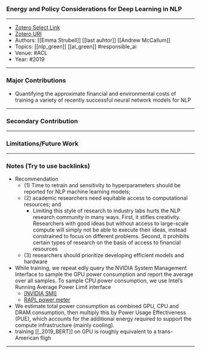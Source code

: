 ### Energy and Policy Considerations for Deep Learning in NLP
---
- [Zotero Select Link](zotero://select/groups/2480461/items/ZM2RYLWB)
- [Zotero URI](https://www.zotero.org/groups/2480461/items/ZM2RYLWB)
- Authors: [[Emma Strubell]] [[last auhtor]] [[Andrew McCallum]]
- Topics: [[nlp_green]] [[ai_green]] #responsible_ai 
- Venue: #ACL 
- Year: #2019
---
### Major Contributions
- Quantifying the approximate financial and environmental costs of training a variety of recently successful neural network models for NLP
---
### Secondary Contribution
---
### Limitations/Future Work
---
### Notes (Try to use backlinks)
- Recommendation
	- (1) Time to retrain and sensitivity to hyperparameters should be reported for NLP machine learning models; 
	- (2) academic researchers need equitable access to computational resources; and
		- Limiting this style of research to industry labs hurts the NLP research community in many ways. First, it stifles creativity. Researchers with good ideas but without access to large-scale compute will simply not be able to execute their ideas, instead constrained to focus on different problems. Second, it prohibits certain types of research on the basis of access to financial resources
	- (3) researchers should prioritize developing efficient models and hardware
- While training, we repeat edly query the NVIDIA System Management Interface to sample the GPU power consumption and report the average over all samples. To sample CPU power consumption, we use Intel’s Running Average Power Limit interface
	- [[NVIDIA SMI]](https://bit.ly/30sGEbi)
	- [RAPL power meter](https://bit.ly/2LObQhV)
- We estimate total power consumption as combined GPU, CPU and DRAM consumption, then multiply this by Power Usage Effectiveness (PUE), which accounts for the additional energy required to support the compute infrastructure (mainly cooling).
- training [[_2019_BERT]] on GPU is roughly equivalent to a trans-American fligh
---
